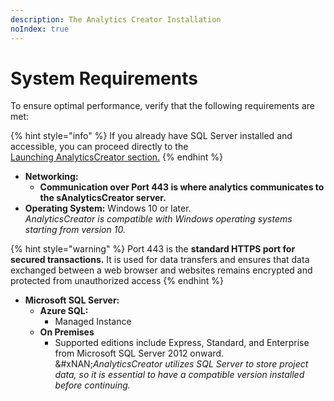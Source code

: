 ```yaml
---
description: The Analytics Creator Installation
noIndex: true
---
```


# System Requirements

To ensure optimal performance, verify that the following requirements are met:

{% hint style="info" %}
If you already have SQL Server installed and accessible, you can proceed directly to the\
&#x20;[Launching AnalyticsCreator section.](../launching-analyticscreator/editor/)
{% endhint %}

* **Networking:**
  * **Communication over Port 443 is where analytics communicates to the sAnalyticsCreator server.**
* **Operating System:** Windows 10 or later.\
  &#x20;_AnalyticsCreator is compatible with Windows operating systems starting from version 10._

{% hint style="warning" %}
Port 443 is the **standard HTTPS port for secured transactions.** It is used for data transfers and ensures that data exchanged between a web browser and websites remains encrypted and protected from unauthorized access
{% endhint %}

* **Microsoft SQL Server:**&#x20;
  * **Azure SQL:** &#x20;
    * Managed Instance
  * **On Premises**&#x20;
    * Supported editions include Express, Standard, and Enterprise from Microsoft SQL Server 2012 onward.\
      &#xNAN;_&#x41;nalyticsCreator utilizes SQL Server to store project data, so it is essential to have a compatible version installed before continuing._
